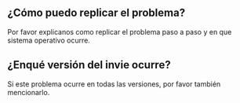   ## ¿Cómo puedo replicar el problema?
  Por favor explicanos como replicar el problema paso a paso y en que sistema operativo ocurre.
  ## ¿Enqué versión del invie ocurre?
  Si este problema ocurre en todas las versiones, por favor también mencionarlo.
